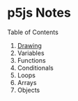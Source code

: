 # p5js Notes

Table of Contents
1. [Drawing](1-Drawing/notes.md) 
2. Variables
3. Functions
4. Conditionals
5. Loops
6. Arrays
7. Objects
